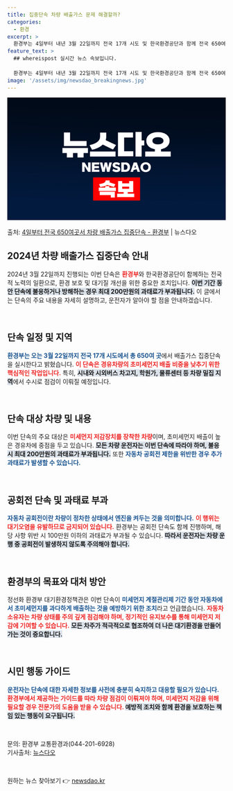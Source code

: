 ```yaml
---
title: 집중단속 차량 배출가스 문제 해결할까?
categories:
  - 환경
excerpt: >
  환경부는 4일부터 내년 3월 22일까지 전국 17개 시도 및 한국환경공단과 함께 전국 650여 곳에서 운행차…
feature_text: >
  ## whereispost 실시간 뉴스 속보입니다.

  환경부는 4일부터 내년 3월 22일까지 전국 17개 시도 및 한국환경공단과 함께 전국 650여 곳에서 운행차…
image: '/assets/img/newsdao_breakingnews.jpg'
---
```


![뉴스다오 속보](/assets/img/newsdao_breakingnews.jpg)

<p>출처: <a href="https://newsdao.kr/2719" rel="dofollow">4일부터 전국 650여곳서 차량 배출가스 집중단속 - 환경부</a> | 뉴스다오</p>

<h2 data-ke-size="size26">2024년 차량 배출가스 집중단속 안내</h2>

<p data-ke-size="size16">2024년 3월 22일까지 진행되는 이번 단속은 <b><span style="color: #ee2323;">환경부</span></b>와 한국환경공단이 함께하는 전국적 노력의 일환으로, 환경 보호 및 대기질 개선을 위한 중요한 조치입니다. <b><span style="background-color: #21538527;">이번 기간 동안 단속에 불응하거나 방해하는 경우 최대 200만원의 과태료가 부과됩니다.</span></b> 이 글에서는 단속의 주요 내용을 자세히 설명하고, 운전자가 알아야 할 점을 안내하겠습니다.</p>

<p data-ke-size="size16">&nbsp;</p>

<h2 data-ke-size="size26">단속 일정 및 지역</h2>

<p data-ke-size="size16"><b><span style="color: #1a5490;">환경부는 오는 3월 22일까지 전국 17개 시도에서 총 650여 곳</span></b>에서 배출가스 집중단속을 실시한다고 밝혔습니다. <b><span style="color: #ee2323;">이 단속은 경유차량의 초미세먼지 배출 비중을 낮추기 위한 핵심적인 작업입니다.</span></b> 특히, <b><span style="background-color: #21538527;">시내와 시외버스 차고지, 학원가, 물류센터 등 차량 밀집 지역</span></b>에서 수시로 점검이 이뤄질 예정입니다.</p>

<p data-ke-size="size16">&nbsp;</p>

<h2 data-ke-size="size26">단속 대상 차량 및 내용</h2>

<p data-ke-size="size16">이번 단속의 주요 대상은 <b><span style="color: #ee2323;">미세먼지 저감장치를 장착한 차량</span></b>이며, 초미세먼지 배출이 높은 경유차에 중점을 두고 있습니다. <b><span style="background-color: #21538527;">모든 차량 운전자는 이번 단속에 따라야 하며, 불응 시 최대 200만원의 과태료가 부과됩니다.</span></b> 또한 <b><span style="color: #1a5490;">자동차 공회전 제한을 위반한 경우 추가 과태료가 발생할 수 있습니다.</span></b></p>

<p data-ke-size="size16">&nbsp;</p>

<h2 data-ke-size="size26">공회전 단속 및 과태료 부과</h2>

<p data-ke-size="size16"><b><span style="color: #1a5490;">자동차 공회전이란 차량이 정차한 상태에서 엔진을 켜두는 것을 의미합니다.</span></b> <b><span style="color: #ee2323;">이 행위는 대기오염을 유발하므로 금지되어 있습니다.</span></b> 환경부는 공회전 단속도 함께 진행하며, 해당 사항 위반 시 100만원 이하의 과태료가 부과될 수 있습니다. <b><span style="background-color: #21538527;">따라서 운전자는 차량 운행 중 공회전이 발생하지 않도록 주의해야 합니다.</span></b></p>

<p data-ke-size="size16">&nbsp;</p>

<h2 data-ke-size="size26">환경부의 목표와 대처 방안</h2>

<p data-ke-size="size16">정선화 환경부 대기환경정책관은 이번 단속이 <b><span style="color: #1a5490;">미세먼지 계절관리제 기간 동안 자동차에서 초미세먼지를 과다하게 배출하는 것을 예방하기 위한 조치</span></b>라고 언급했습니다. <b><span style="color: #ee2323;">자동차 소유자는 차량 상태를 주의 깊게 점검해야 하며, 정기적인 유지보수를 통해 미세먼지 저감에 기여할 수 있습니다.</span></b> <b><span style="background-color: #21538527;">모든 차주가 적극적으로 협조하여 더 나은 대기환경을 만들어가는 것이 중요합니다.</span></b></p>

<p data-ke-size="size16">&nbsp;</p>

<h2 data-ke-size="size26">시민 행동 가이드</h2>

<p data-ke-size="size16"><b><span style="color: #1a5490;">운전자는 단속에 대한 자세한 정보를 사전에 충분히 숙지하고 대응할 필요가 있습니다.</span></b> <b><span style="color: #ee2323;">환경부에서 제공하는 가이드를 따라 차량 점검이 이뤄져야 하며, 미세먼지 저감을 위해 필요할 경우 전문가의 도움을 받을 수 있습니다. </span></b> <b><span style="background-color: #21538527;">예방적 조치와 함께 환경을 보호하는 책임 있는 행동이 요구됩니다.</span></b></p>

<p data-ke-size="size16">&nbsp;</p>

<p data-ke-size="size16">문의: 환경부 교통환경과(044-201-6928)<br />기사출처: <a href="https://newsdao.kr/2719">뉴스다오</a> </p>

<p data-ke-size="size16">&nbsp;</p> 

원하는 뉴스 찾아보기 👉 <a href="https://newsdao.kr" rel="dofollow">newsdao.kr</a>


